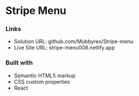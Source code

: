 # Stripe Menu

### Links

- Solution URL: github.com/Mubbyrex/Stripe-menu
- Live Site URL: stripe-menu008.netlify.app

### Built with

- Semantic HTML5 markup
- CSS custom properties
- React
